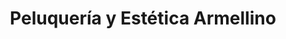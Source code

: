 ---
title: "Peluquería y Estética Armellino"
url: /zamora/peluqueria-y-estetica-armellino/
shop: peluquería
---